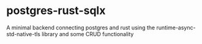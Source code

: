 # postgres-rust-sqlx
A minimal backend connecting postgres and rust using the runtime-async-std-native-tls library and some CRUD functionality
